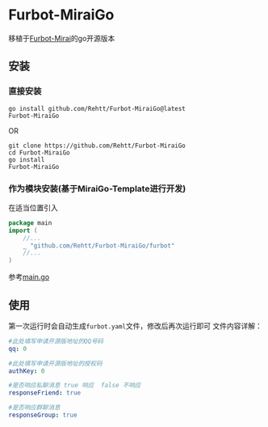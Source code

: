 # Furbot-MiraiGo

移植于[Furbot-Mirai](https://github.com/furleywolf/Furbot-Mirai)的go开源版本

## 安装

### 直接安装

```shell
go install github.com/Rehtt/Furbot-MiraiGo@latest
Furbot-MiraiGo
```

OR

```shell
git clone https://github.com/Rehtt/Furbot-MiraiGo
cd Furbot-MiraiGo
go install
Furbot-MiraiGo
```

### 作为模块安装(基于MiraiGo-Template进行开发)

在适当位置引入
```go
package main
import (
	//...
    _ "github.com/Rehtt/Furbot-MiraiGo/furbot"
	//...
)
```
参考[main.go](./main.go)

## 使用
第一次运行时会自动生成`furbot.yaml`文件，修改后再次运行即可
文件内容详解：
```yaml
#此处填写申请开源版地址的QQ号码
qq: 0

#此处填写申请开源版地址的授权码
authKey: 0

#是否响应私聊消息 true 响应  false 不响应
responseFriend: true

#是否响应群聊消息
responseGroup: true
```
